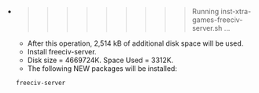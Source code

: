 * >>>>>>>>> Running inst-xtra-games-freeciv-server.sh ...
  * After this operation, 2,514 kB of additional disk space will be used.
  * Install freeciv-server.
  * Disk size = 4669724K. Space Used = 3312K.
  * The following NEW packages will be installed:
  ```bash
  freeciv-server
  ```

